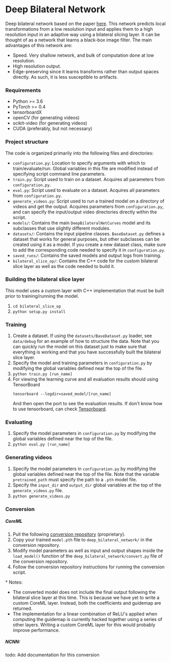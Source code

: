 # Deep Bilateral Network
Deep bilateral network based on the paper [here](https://groups.csail.mit.edu/graphics/hdrnet/).
This network predicts local transformations from a low resolution input and applies them to
a high resolution input in an adaptive way using a bilateral slicing layer.
It can be thought of as a network that learns a black-box image filter.
The main advantages of this network are:
- Speed. Very shallow network, and bulk of computation done at low resolution.
- High resolution output.
- Edge-preserving since it learns transforms rather than output spaces directly. As such,
it is less susceptible to artifacts.

### Requirements
- Python >= 3.6
- PyTorch >= 0.4
- tensorboardX
- openCV (for generating videos)
- scikit-video (for generating videos)
- CUDA (preferably, but not necessary)

### Project structure
The code is organized primarily into the following files and directories:
- `configuration.py`: Location to specify arguments with which to train/evaluate/run.
Global variables in this file are modified instead of specifying script command line parameters.
- `train.py`: Script used to train on a dataset. Acquires all parameters from `configuration.py`.
- `eval.py`: Script used to evaluate on a dataset. Acquires all parameters from `configuration.py`.
- `generate_videos.py`: Script used to run a trained model on a directory of videos and get the output.
Acquires parameters from `configuration.py`, and can specify the input/output video directories directly
within the script.
- `models/`: Contains the main `DeepBilateralNetCurves` model and its subclasses
that use slightly different modules.
- `datasets/`: Contains the input pipeline classes. `BaseDataset.py` defines
a dataset that works for general purposes, but other subclasses can be created using
it as a model. If you create a new dataset class, make sure to add the corresponding
code needed to specify it in `configuration.py`.
- `saved_runs/`: Contains the saved models and output logs from training.
- `bilateral_slice_op/`: Contains the C++ code for the custom bilateral slice layer as
well as the code needed to build it.

### Building the bilateral slice layer
This model uses a custom layer with C++ implementation that must be built
prior to training/running the model.
1. `cd bilateral_slice_op`
2. `python setup.py install`

### Training
1. Create a dataset. If using the `datasets/BaseDataset.py` loader, see
`data/debug` for an example of how to structure the data. Note that you can
quickly run the model on this dataset just to make sure that everything is working
and that you have successfully built the bilateral slice layer.
2. Specify the model and training parameters in `configuration.py` by modifying
the global variables defined near the top of the file.
3. `python train.py [run_name]`
4. For viewing the learning curve and all evaluation results should using TensorBoard
    ```
    tensorboard --logdir=saved_model/[run_name]
    ```
    And then open the port to see the evaluation results.
    If don't know how to use tensorboard, can check  [Tensorboard](https://www.tensorflow.org/guide/summaries_and_tensorboard).

### Evaluating
1. Specify the model parameters in `configuration.py` by modifying
the global variables defined near the top of the file.
2. `python eval.py [run_name]`

### Generating videos
1. Specify the model parameters in `configuration.py` by modifying
the global variables defined near the top of the file. Note that the
variable `pretrained_path` must specify the path to a `.pth` model file.
2. Specify the `input_dir` and `output_dir` global variables at the top of
the `generate_videos.py` file.
2. `python generate_videos.py`

### Conversion

##### CoreML
1. Pull the following [conversion repository](https://bitbucket.org/modiface_inc/pytorch_to_coreml/src/master/) (proprietary).
2. Copy your trained `model.pth` file to `deep_bilateral_network/` in the conversion repository.
3. Modify model parameters as well as input and output shapes inside the `load_model()` function of the
`deep_bilateral_network/convert.py` file of the conversion repository.
4. Follow the conversion repository instructions for running the conversion script.

\* Notes:
- The converted model does not include the final output following the bilateral slice
layer at this time. This is because we have yet to write a custom CoreML layer.
Instead, both the coefficients and guidemap are returned.
- The implementation for a linear combination of ReLU's applied when computing the guidemap is currently
hacked together using a series of other layers. Writing a custom CoreML layer for this
would probably improve performance.

##### NCNN:
todo: Add documentation for this conversion